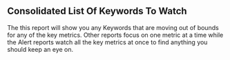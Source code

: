 ## Consolidated List Of Keywords To Watch

The this report will show you any Keywords that are moving out of bounds for any of the key metrics. Other reports focus on one metric at a time while the Alert reports watch all the key metrics at once to find anything you should keep an eye on.

